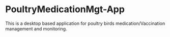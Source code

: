 # PoultryMedicationMgt-App
This is a desktop based application for poultry birds  medication/Vaccination management and monitoring.
